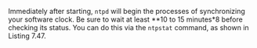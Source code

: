 Immediately after starting, `ntpd` will begin the processes of synchronizing your software clock. Be sure to wait at least **10 to 15 minutes*8 before checking its status. You can do this via the `ntpstat` command, as shown in Listing 7.47.
